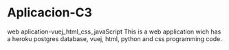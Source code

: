# Aplicacion-C3
web aplication-vuej_html_css_javaScript
This is a web application wich has a heroku postgres database, vuej, html, python and css programming code.
